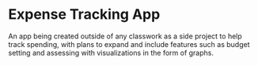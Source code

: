 # Expense Tracking App

An app being created outside of any classwork as a side project to help track spending, with
plans to expand and include features such as budget setting and assessing with visualizations
in the form of graphs.
